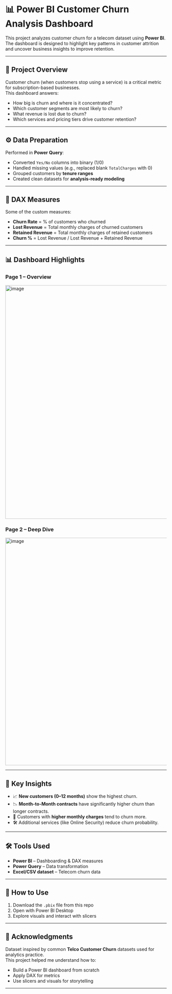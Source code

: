 # 📊 Power BI Customer Churn Analysis Dashboard

This project analyzes customer churn for a telecom dataset using **Power BI**.  
The dashboard is designed to highlight key patterns in customer attrition and uncover business insights to improve retention.

---

## 🚀 Project Overview
Customer churn (when customers stop using a service) is a critical metric for subscription-based businesses.  
This dashboard answers:
- How big is churn and where is it concentrated?
- Which customer segments are most likely to churn?
- What revenue is lost due to churn?
- Which services and pricing tiers drive customer retention?

---

## ⚙️ Data Preparation
Performed in **Power Query**:
- Converted `Yes/No` columns into binary (1/0)
- Handled missing values (e.g., replaced blank `TotalCharges` with 0)
- Grouped customers by **tenure ranges**
- Created clean datasets for **analysis-ready modeling**

---

## 📐 DAX Measures
Some of the custom measures:
- **Churn Rate** = % of customers who churned  
- **Lost Revenue** = Total monthly charges of churned customers  
- **Retained Revenue** = Total monthly charges of retained customers  
- **Churn %** = Lost Revenue / Lost Revenue + Retained Revenue 

---

## 📊 Dashboard Highlights
### **Page 1 – Overview**

<img width="1300" height="730" alt="image" src="https://github.com/user-attachments/assets/626ccb34-2246-4444-aa0d-f2dc9f8533ec" />


### **Page 2 – Deep Dive**

<img width="1302" height="711" alt="image" src="https://github.com/user-attachments/assets/37f5a0b7-c2a3-47d2-b3d0-5ca1040ff1fc" />


---

## 🎯 Key Insights
- 📈 **New customers (0–12 months)** show the highest churn.  
- 📉 **Month-to-Month contracts** have significantly higher churn than longer contracts.  
- 💸 Customers with **higher monthly charges** tend to churn more.  
- 🛠️ Additional services (like Online Security) reduce churn probability.  

---

## 🛠️ Tools Used
- **Power BI** – Dashboarding & DAX measures  
- **Power Query** – Data transformation  
- **Excel/CSV dataset** – Telecom churn data  

---

## 📌 How to Use
1. Download the `.pbix` file from this repo  
2. Open with Power BI Desktop  
3. Explore visuals and interact with slicers  

---

## 🙌 Acknowledgments
Dataset inspired by common **Telco Customer Churn** datasets used for analytics practice.  
This project helped me understand how to:  
- Build a Power BI dashboard from scratch  
- Apply DAX for metrics  
- Use slicers and visuals for storytelling  

---

